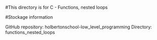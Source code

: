 #This directory is for C - Functions, nested loops

#Stockage information

GitHub repository: holbertonschool-low_level_programming
Directory: functions_nested_loops